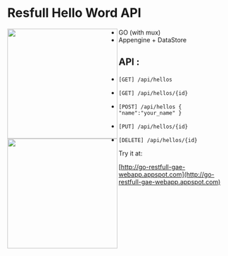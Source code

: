 Resfull Hello Word API
======================

<img height="250" align="left" src=" http://go-restfull-gae-webapp.appspot.com/images/aegopher.jpg">
<img height="250" align="left" src=" http://go-restfull-gae-webapp.appspot.com/images/GorillaToolkit.jpg">

 - GO (with mux)
 - Appengine + DataStore

API :
----

 - `[GET] /api/hellos`

 - `[GET] /api/hellos/{id}`

 - `[POST] /api/hellos
   {
    "name":"your_name"
   }`

 - `[PUT] /api/hellos/{id}`

 - `[DELETE] /api/hellos/{id}`


Try it at:

 [http://go-restfull-gae-webapp.appspot.com](http://go-restfull-gae-webapp.appspot.com)
